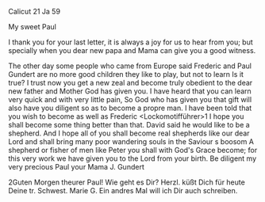 Calicut 21 Ja 59

My sweet Paul

I thank you for your last letter, it is always a joy for us to hear from you; but specially when you dear new papa and Mama can give you a good witness.

The other day some people who came from Europe said Frederic and Paul Gundert are no more good children they like to play, but not to learn Is it true? I trust now you get a new zeal and become truly obedient to the dear new father and Mother God has given you. I have heard that you can learn very quick and with very little pain, So God who has given you that gift will also have you diligent so as to become a propre man. I have been told that you wish to become as well as Frederic <Lockomotifführer>1 I hope you shall become some thing better than that. David said he would like to be a shepherd. And I hope all of you shall become real shepherds like our dear Lord and shall bring many poor wandering souls in the Saviour s boosom A shepherd or fisher of men like Peter you shall with God's Grace become; for this very work we have given you to the Lord from your birth. Be diligent my very precious Paul
 your Mama J. Gundert


2Guten Morgen theurer Paul! Wie geht es Dir? Herzl. küßt Dich für heute Deine tr. Schwest. Marie G. Ein andres Mal will ich Dir auch schreiben. 
